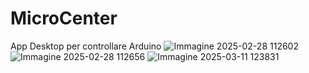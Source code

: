 # MicroCenter
 App Desktop per controllare Arduino 
![Immagine 2025-02-28 112602](https://github.com/user-attachments/assets/38186ca0-eeb2-4dd8-95d4-d653bf39d397)
![Immagine 2025-02-28 112656](https://github.com/user-attachments/assets/da741d38-6d15-4562-b569-c920e4deecdc)
![Immagine 2025-03-11 123831](https://github.com/user-attachments/assets/95fd951f-2fbc-4192-a2b6-224d5eb0089c)
